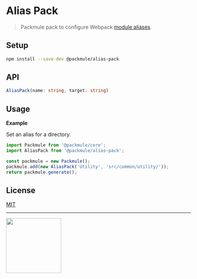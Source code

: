 # Alias Pack

> Packmule pack to configure Webpack [module aliases](https://webpack.js.org/configuration/resolve/#resolve-alias).

## Setup

```bash
npm install --save-dev @packmule/alias-pack
```

## API

```ts
AliasPack(name: string, target: string)
```

## Usage

**Example**

Set an alias for a directory.

```ts
import Packmule from '@packmule/core';
import AliasPack from '@packmule/alias-pack';

const packmule = new Packmule();
packmule.add(new AliasPack('Utility', 'src/common/utility/'));
return packmule.generate();
```

## License

[MIT](https://choosealicense.com/licenses/mit/)

---

[<img src="https://www.pixelart.at/fileadmin/images/logo-new/logo.svg" width="150">](https://www.pixelart.at/)
